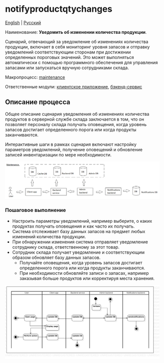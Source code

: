 # notifyproductqtychanges

[English](notifyproductqtychanges.md) | [Русский](notifyproductqtychanges.ru.md)

Наименование: **Уведомить об изменении количества продукции**.

Сценарий, отвечающий за уведомление об изменениях количества продукции, включает в себя мониторинг уровня запасов и отправку уведомлений соответствующим сторонам при достижении определенных пороговых значений.
Это может выполняться автоматически с помощью программного обеспечения для управления запасами или запускаться вручную сотрудниками склада.

Макропроцесс: [maintenance](../../macroprocesses/maintenance.ru.md)

Ответственные модули: [клиентское приложение](../../frontend/warehouseclient.md), [бэкенд-сервис](../../backend/warehousebackend.md)

## Описание процесса

Общее описание сценария уведомления об изменениях количества продуктов в серверной службе склада заключается в том, что он позволяет персоналу склада получать оповещения, когда уровень запасов достигает определенного порога или когда продукты заканчиваются.

Интерактивные шаги в рамках сценария включают настройку параметров уведомлений, получение оповещений и обновление записей инвентаризации по мере необходимости.

![maintenance_overall](../../img/maintenance_overall.png)

### Пошаговое выполнение

- Настроить параметры уведомлений, например выберите, о каких продуктах получать оповещения и как часто их получать.
- Система отслеживает базу данных запасов на предмет любых изменений количества продукции.
- При обнаружении изменения система отправляет уведомление сотруднику склада, ответственному за этот товар.
- Сотрудник склада получает уведомление и соответствующим образом обновляет базу данных запасов.
    - Получайте оповещения, когда уровень запасов достигает определенного порога или когда продукты заканчиваются.
    - При необходимости обновляйте записи о запасах, например заказывая больше продуктов или корректируя места хранения.

![customer.rateorder](../../img/activitydiagrams/customer.rateorder.png)

